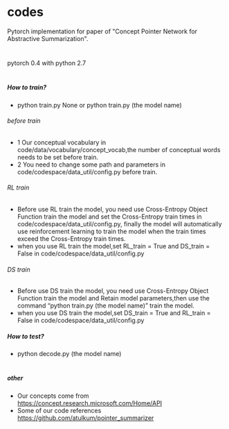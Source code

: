 # codes
Pytorch implementation for paper of "Concept Pointer Network for Abstractive Summarization".

#
pytorch 0.4 with python 2.7
#

##### How to train?
* python train.py None or python train.py (the model name)
###### before train
* 1 Our conceptual vocabulary in code/data/vocabulary/concept_vocab,the number of conceptual words needs to be set before train.
* 2 You need to change some path and parameters in code/codespace/data_util/config.py before train.
###### RL train
* Before use RL train the model, you need use Cross-Entropy Object Function train the model and set the Cross-Entropy train times in code/codespace/data_util/config.py, finally the model will automatically use reinforcement learning to train the model when the train times exceed the Cross-Entropy train times.
* when you use RL train the model,set RL_train = True and DS_train = False in code/codespace/data_util/config.py
###### DS train
* Before use DS train the model, you need use Cross-Entropy Object Function train the model and Retain model parameters,then use the command “python train.py (the model name)” train the model.
* when you use DS train the model,set DS_train = True and RL_train = False in code/codespace/data_util/config.py
##### How to test?
* python decode.py (the model name)
#
##### other
* Our concepts come from https://concept.research.microsoft.com/Home/API
* Some of our code references https://github.com/atulkum/pointer_summarizer

